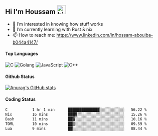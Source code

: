 ## Hi I'm Houssam <img src="https://user-images.githubusercontent.com/1303154/88677602-1635ba80-d120-11ea-84d8-d263ba5fc3c0.gif" width="28px" alt="hi">

- 👀 I’m interested in knowing how stuff works
- 🔭 I’m currently learning with Rust & nix
- 📫 How to reach me: https://www.linkedin.com/in/hossam-abouiba-b044a4147/

#### Top Languages

![C](https://img.shields.io/badge/c-%2300599C.svg?style=for-the-badge&logo=c&logoColor=white)
![Golang](https://img.shields.io/badge/go-blue?style=for-the-badge&logo=Goland)
![JavaScript](https://img.shields.io/badge/javascript-%23323330.svg?style=for-the-badge&logo=javascript&logoColor=%23F7DF1E)
![C++](https://img.shields.io/badge/C%2B%2B-blue?style=for-the-badge&logo=C%2B%2B)


#### Github Status
[![Anurag's GitHub stats](https://github-readme-stats.vercel.app/api?username=0xhoussam&theme=tokyonight)](https://github.com/anuraghazra/github-readme-stats)

#### Coding Status
<!--START_SECTION:waka-->

```txt
C           1 hr 1 min      ██████████████░░░░░░░░░░░   56.22 %
Nix         16 mins         ███▓░░░░░░░░░░░░░░░░░░░░░   15.26 %
Bash        11 mins         ██▓░░░░░░░░░░░░░░░░░░░░░░   10.16 %
TOML        10 mins         ██▒░░░░░░░░░░░░░░░░░░░░░░   09.59 %
Lua         9 mins          ██░░░░░░░░░░░░░░░░░░░░░░░   08.44 %
```

<!--END_SECTION:waka-->
